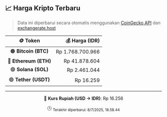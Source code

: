 

<!-- HARGA_KRIPTO -->
## 📈 Harga Kripto Terbaru

> Data ini diperbarui secara otomatis menggunakan [CoinGecko API](https://www.coingecko.com/) dan [exchangerate.host](https://exchangerate.host/)

<div align="center">

| 🪙 Token | 💰 Harga (IDR) |
|:------:|---------------:|
| 🟠 **Bitcoin (BTC)**   | Rp 1.768.700.966 |
| 🔵 **Ethereum (ETH)**  | Rp 41.878.604 |
| 🟣 **Solana (SOL)**    | Rp 2.461.044 |
| 🟢 **Tether (USDT)**   | Rp 16.259 |

---

💱 **Kurs Rupiah (USD → IDR)**: Rp 16.256

🕒 <sub>Terakhir diperbarui: 8/7/2025, 18.58.44</sub>

</div>
<!-- /HARGA_KRIPTO -->
